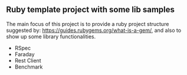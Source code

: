## Ruby template project with some lib samples

The main focus of this project is to provide a ruby project structure suggested by: https://guides.rubygems.org/what-is-a-gem/, and also to show up some library functionalities.

* RSpec
* Faraday
* Rest Client
* Benchmark
